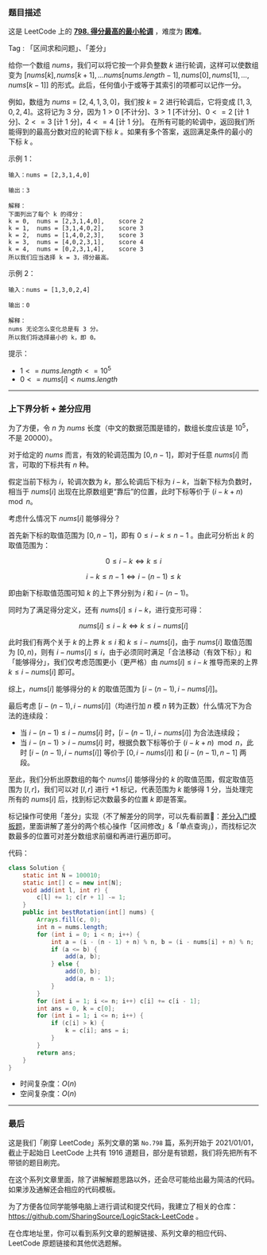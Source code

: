### 题目描述

这是 LeetCode 上的 **[798. 得分最高的最小轮调](https://leetcode-cn.com/problems/smallest-rotation-with-highest-score/solution/gong-shui-san-xie-shang-xia-jie-fen-xi-c-p6kh/)** ，难度为 **困难**。

Tag : 「区间求和问题」、「差分」



给你一个数组 $nums$，我们可以将它按一个非负整数 $k$ 进行轮调，这样可以使数组变为 $[nums[k], nums[k + 1], ... nums[nums.length - 1], nums[0], nums[1], ..., nums[k-1]]$ 的形式。此后，任何值小于或等于其索引的项都可以记作一分。

例如，数组为 $nums = [2,4,1,3,0]$，我们按 $k = 2$ 进行轮调后，它将变成 $[1,3,0,2,4]$。这将记为 $3$ 分，因为 $1 > 0$  [不计分]、$3 > 1$ [不计分]、$0 <= 2$ [计 $1$ 分]、$2 <= 3$ [计 $1$ 分]，$4 <= 4$ [计 $1$ 分]。
在所有可能的轮调中，返回我们所能得到的最高分数对应的轮调下标 $k$ 。如果有多个答案，返回满足条件的最小的下标 $k$ 。

示例 1：
```
输入：nums = [2,3,1,4,0]

输出：3

解释：
下面列出了每个 k 的得分：
k = 0,  nums = [2,3,1,4,0],    score 2
k = 1,  nums = [3,1,4,0,2],    score 3
k = 2,  nums = [1,4,0,2,3],    score 3
k = 3,  nums = [4,0,2,3,1],    score 4
k = 4,  nums = [0,2,3,1,4],    score 3
所以我们应当选择 k = 3，得分最高。
```
示例 2：
```
输入：nums = [1,3,0,2,4]

输出：0

解释：
nums 无论怎么变化总是有 3 分。
所以我们将选择最小的 k，即 0。
```

提示：
* $1 <= nums.length <= 10^5$
* $0 <= nums[i] < nums.length$

---

### 上下界分析 + 差分应用

为了方便，令 $n$ 为 $nums$ 长度（中文的数据范围是错的，数组长度应该是 $10^5$，不是 $20000$）。

对于给定的 $nums$ 而言，有效的轮调范围为 $[0, n - 1]$，即对于任意 $nums[i]$ 而言，可取的下标共有 $n$ 种。

假定当前下标为 $i$，轮调次数为 $k$，那么轮调后下标为 $i - k$，当新下标为负数时，相当于 $nums[i]$ 出现在比原数组更“靠后”的位置，此时下标等价于 $(i - k + n) \mod n$。

考虑什么情况下 $nums[i]$ 能够得分？

首先新下标的取值范围为 $[0, n - 1]$，即有 $0 \leqslant i - k \leqslant n - 1$ 。由此可分析出 $k$ 的取值范围为：

$$
0 \leqslant i - k \Leftrightarrow k \leqslant i
$$

$$
i - k \leqslant n - 1 \Leftrightarrow i - (n - 1) \leqslant k
$$

即由新下标取值范围可知 $k$ 的上下界分别为 $i$ 和 $i - (n - 1)$。

同时为了满足得分定义，还有 $nums[i] \leqslant i - k$，进行变形可得：

$$
nums[i] \leqslant i - k \Leftrightarrow k \leqslant i - nums[i]
$$

此时我们有两个关于 $k$ 的上界 $k \leqslant i$ 和 $k \leqslant i - nums[i]$，由于 $nums[i]$ 取值范围为 $[0, n)$，则有 $i - nums[i] \leqslant i$，由于必须同时满足「合法移动（有效下标）」和「能够得分」，我们仅考虑范围更小（更严格）由 $nums[i] \leqslant i - k$ 推导而来的上界 $k \leqslant i - nums[i]$ 即可。

综上，$nums[i]$ 能够得分的 $k$ 的取值范围为 $[i - (n - 1), i - nums[i]]$。

最后考虑 $[i - (n - 1), i - nums[i]]$（均进行加 $n$ 模 $n$ 转为正数）什么情况下为合法的连续段：

* 当 $i - (n - 1) \leqslant i - nums[i]$ 时，$[i - (n - 1), i - nums[i]]$ 为合法连续段；
* 当 $i - (n - 1) > i - nums[i]$ 时，根据负数下标等价于 $(i - k + n) \mod n$，此时 $[i - (n - 1), i - nums[i]]$ 等价于 $[0, i - nums[i]]$ 和 $[i - (n - 1), n - 1]$ 两段。

至此，我们分析出原数组的每个 $nums[i]$ 能够得分的 $k$ 的取值范围，假定取值范围为 $[l, r]$，我们可以对 $[l, r]$ 进行 $+1$ 标记，代表范围为 $k$ 能够得 $1$ 分，当处理完所有的 $nums[i]$ 后，找到标记次数最多的位置 $k$ 即是答案。

标记操作可使用「差分」实现（不了解差分的同学，可以先看前置🧀：[差分入门模板题](https%3A//mp.weixin.qq.com/s?__biz%3DMzU4NDE3MTEyMA%3D%3D%26mid%3D2247490329%26idx%3D1%26sn%3D6d448a53cd722bbd990fda82bd262857%26chksm%3Dfd9cb006caeb3910758522054564348b7eb4bde333889300bd5d249950be12a5b990b5d2c059%26token%3D168273153%26lang%3Dzh_CN%23rd)，里面讲解了差分的两个核心操作「区间修改」&「单点查询」），而找标记次数最多的位置可对差分数组求前缀和再进行遍历即可。

代码：
```java
class Solution {
    static int N = 100010;
    static int[] c = new int[N];
    void add(int l, int r) {
        c[l] += 1; c[r + 1] -= 1;
    }
    public int bestRotation(int[] nums) {
        Arrays.fill(c, 0);
        int n = nums.length;
        for (int i = 0; i < n; i++) {
            int a = (i - (n - 1) + n) % n, b = (i - nums[i] + n) % n;
            if (a <= b) {
                add(a, b);
            } else {
                add(0, b);
                add(a, n - 1);
            }
        }
        for (int i = 1; i <= n; i++) c[i] += c[i - 1];
        int ans = 0, k = c[0];
        for (int i = 1; i <= n; i++) {
            if (c[i] > k) {
                k = c[i]; ans = i;
            }
        }
        return ans;
    }
}
```
* 时间复杂度：$O(n)$
* 空间复杂度：$O(n)$

---

### 最后

这是我们「刷穿 LeetCode」系列文章的第 `No.798` 篇，系列开始于 2021/01/01，截止于起始日 LeetCode 上共有 1916 道题目，部分是有锁题，我们将先把所有不带锁的题目刷完。

在这个系列文章里面，除了讲解解题思路以外，还会尽可能给出最为简洁的代码。如果涉及通解还会相应的代码模板。

为了方便各位同学能够电脑上进行调试和提交代码，我建立了相关的仓库：https://github.com/SharingSource/LogicStack-LeetCode 。

在仓库地址里，你可以看到系列文章的题解链接、系列文章的相应代码、LeetCode 原题链接和其他优选题解。

